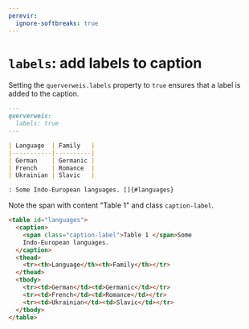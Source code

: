 ```yaml
---
perevir:
  ignore-softbreaks: true
---
```


# `labels`: add labels to caption

Setting the `querverweis.labels` property to `true` ensures that a label is
added to the caption.

``` markdown {#input}
---
querverweis:
  labels: true
---

| Language  | Family   |
|-----------|----------|
| German    | Germanic |
| French    | Romance  |
| Ukrainian | Slavic   |

: Some Indo-European languages. []{#languages}
```

Note the span with content "Table 1" and class `caption-label`.

``` html {#output}
<table id="languages">
  <caption>
    <span class="caption-label">Table 1 </span>Some
    Indo-European languages.
  </caption>
  <thead>
    <tr><th>Language</th><th>Family</th></tr>
  </thead>
  <tbody>
    <tr><td>German</td><td>Germanic</td></tr>
    <tr><td>French</td><td>Romance</td></tr>
    <tr><td>Ukrainian</td><td>Slavic</td></tr>
  </tbody>
</table>
```
